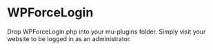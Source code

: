 # WPForceLogin

Drop WPForceLogin.php into your mu-plugins folder. Simply visit your website to be logged in as an administrator.
